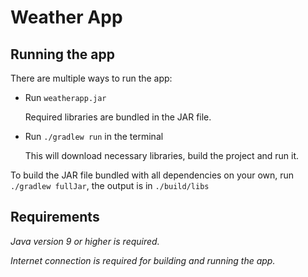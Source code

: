 # Weather App

## Running the app

There are multiple ways to run the app:

- Run `weatherapp.jar`
  
  Required libraries are bundled in the JAR file. 

- Run `./gradlew run` in the terminal
  
  This will download necessary libraries, build the project and run it.

To build the JAR file bundled with all dependencies on your own, run `./gradlew fullJar`, the output is in `./build/libs`

## Requirements

_Java version 9 or higher is required._

_Internet connection is required for building and running the app._

